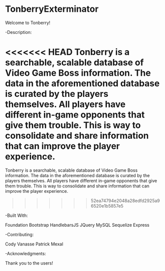 # TonberryExterminator

Welcome to Tonberry!

-Description:

<<<<<<< HEAD
Tonberry is a searchable, scalable database of Video Game Boss information. The data in the aforementioned database is curated by the players themselves. All players have different in-game opponents that give them trouble. This is way to consolidate and share information that can improve the player experience. 
=======
Tonberry is a searchable, scalable database of Video Game Boss information. The data in the aforementioned database is curated by the players themselves. All players have different in-game opponents that give them trouble. This is way to consolidate and share information that can improve the player experience.
>>>>>>> 52ea74794e2048a28edfd2925a96520e1b5857e5

-Built With:

Foundation 
Bootstrap
HandlebarsJS
JQuery
MySQL
Sequelize
Express


-Contributing:

Cody Vanasse
Patrick Mexal


-Acknowledgments:

Thank you to the users!